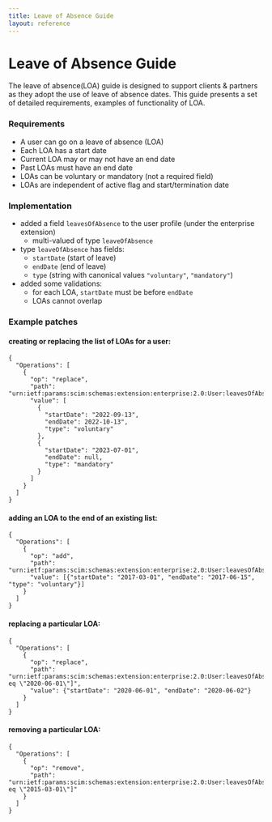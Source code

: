 ```yaml
---
title: Leave of Absence Guide
layout: reference
---
```


# Leave of Absence Guide

The leave of absence(LOA) guide is designed to support clients & partners as they adopt the use of leave of absence dates.
This guide presents a set of detailed requirements, examples of functionality of LOA.

### Requirements

* A user can go on a leave of absence (LOA)
* Each LOA has a start date
* Current LOA may or may not have an end date
* Past LOAs must have an end date
* LOAs can be voluntary or mandatory (not a required field)
* LOAs are independent of active flag and start/termination date

### Implementation

* added a field `leavesOfAbsence` to the user profile (under the enterprise extension)
  * multi-valued of type `leaveOfAbsence`
* type `leaveOfAbsence` has fields:
  * `startDate` (start of leave)
  * `endDate` (end of leave)
  * `type` (string with canonical values `"voluntary"`, `"mandatory"`)
* added some validations:
  * for each LOA, `startDate` must be before `endDate`
  * LOAs cannot overlap

### Example patches

#### creating or replacing the list of LOAs for a user:

```
{
  "Operations": [
    {
      "op": "replace",
      "path": "urn:ietf:params:scim:schemas:extension:enterprise:2.0:User:leavesOfAbsence",
      "value": [
        {
          "startDate": "2022-09-13",
          "endDate": 2022-10-13",
          "type": "voluntary"
        },
        {
          "startDate": "2023-07-01",
          "endDate": null,
          "type": "mandatory"
        }
      ]
    }
  ]
}
```

#### adding an LOA to the end of an existing list:

```
{
  "Operations": [
    {
      "op": "add",
      "path": "urn:ietf:params:scim:schemas:extension:enterprise:2.0:User:leavesOfAbsence",
      "value": [{"startDate": "2017-03-01", "endDate": "2017-06-15", "type": "voluntary"}]
    }
  ]
}
```

#### replacing a particular LOA:

```
{
  "Operations": [
    {
      "op": "replace",
      "path": "urn:ietf:params:scim:schemas:extension:enterprise:2.0:User:leavesOfAbsence[startDate eq \"2020-06-01\"]",
      "value": {"startDate": "2020-06-01", "endDate": "2020-06-02"}
    }
  ]
}
```

#### removing a particular LOA:

```
{
  "Operations": [
    {
      "op": "remove",
      "path": "urn:ietf:params:scim:schemas:extension:enterprise:2.0:User:leavesOfAbsence[startDate eq \"2015-03-01\"]"
    }
  ]
}
```
